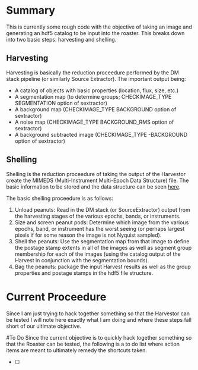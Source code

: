 # Summary
This is currently some rough code with the objective of taking an image and generating an hdf5 catalog to be input into the roaster. This breaks down into two basic steps: harvesting and shelling.

## Harvesting

Harvesting is basically the reduction proceedure performed by the DM stack pipeline (or similarly Source Extractor). The important output being:

* A catalog of objects with basic properties (location, flux, size, etc.)
* A segmentation map (to determine groups; CHECKIMAGE_TYPE SEGMENTATION option of sextractor)
* A background map (CHECKIMAGE_TYPE BACKGROUND option of sextractor)
* A noise map (CHECKIMAGE_TYPE BACKGROUND_RMS option of sextractor)
* A background subtracted image (CHECKIMAGE_TYPE -BACKGROUND option of sextractor)

## Shelling 

Shelling is the reduction proceedure of taking the output of the Harvestor create the MIMEDS (Multi-Instrument Multi-Epoch Data Structure) file. The basic information to be stored and the data structure can be seen [here](https://www.lucidchart.com/documents/view/3123e050-bbfc-4167-9dba-4659715d668b).

The basic shelling proceedure is as follows:

1. Unload peanuts: Read in the DM stack (or SourceExtractor) output from the harvesting stages of the various epochs, bands, or instruments. 
2. Size and screen peanut pods: Determine which image from the various epochs, band, or instrument has the worst seeing (or perhaps largest pixels if for some reason the image is not Nyquist sampled).
3. Shell the peanuts: Use the segmentation map from that image to define the postage stamp extents in all of the images as well as segment group membership for each of the images (using the catalog output of the Harvest in conjunction with the segmentation bounds).
4. Bag the peanuts: package the input Harvest results as well as the group properties and postage stamps in the hdf5 file structure.

# Current Proceedure
Since I am just trying to hack together something so that the Harvestor can be tested I will note here exactly what I am doing and where these steps fall short of our ultimate objective.


#To Do
Since the current objective is to quickly hack together something so that the Roaster can be tested, the following is a to do list where action items are meant to ultimately remedy the shortcuts taken.

- [ ] 

